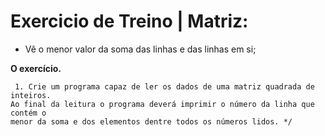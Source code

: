 # Exercicio de Treino | Matriz:
- Vê o menor valor da soma das linhas e das linhas em si;

**O exercício.**
```
 1. Crie um programa capaz de ler os dados de uma matriz quadrada de inteiros.
Ao final da leitura o programa deverá imprimir o número da linha que contém o
menor da soma e dos elementos dentre todos os números lidos. */
```



